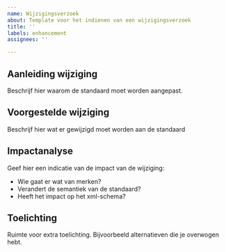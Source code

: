 ```yaml
---
name: Wijzigingsverzoek
about: Template voor het indienen van een wijzigingsverzoek
title: ''
labels: enhancement
assignees: ''

---
```


## Aanleiding wijziging
Beschrijf hier waarom de standaard moet worden aangepast.

## Voorgestelde wijziging
Beschrijf hier wat er gewijzigd moet worden aan de standaard

## Impactanalyse
Geef hier een indicatie van de impact van de wijziging:
- Wie gaat er wat van merken?
- Verandert de semantiek van de standaard?
- Heeft het impact op het xml-schema?

## Toelichting
Ruimte voor extra toelichting. Bijvoorbeeld alternatieven die je overwogen hebt.
